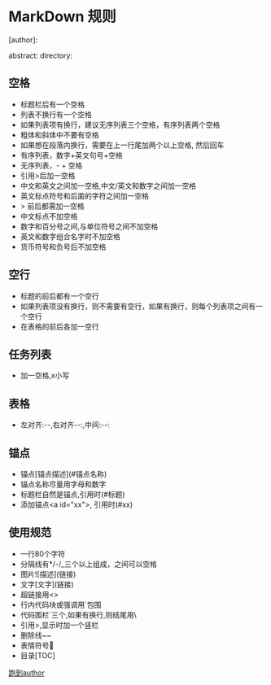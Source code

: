 # MarkDown 规则

<a id="author1">[author]:

abstract:
directory:

## 空格

- 标题栏后有一个空格
- 列表不换行有一个空格
- 如果列表项有换行，建议无序列表三个空格，有序列表两个空格
- 粗体和斜体中不要有空格
- 如果想在段落内换行，需要在上一行尾加两个以上空格, 然后回车
- 有序列表，数字+英文句号+空格
- 无序列表，- + 空格
- 引用>后加一空格
- 中文和英文之间加一空格,中文/英文和数字之间加一空格
- 英文标点符号和后面的字符之间加一空格
- \> 前后都需加一空格
- 中文标点不加空格
- 数字和百分号之间,与单位符号之间不加空格
- 英文和数字组合名字时不加空格
- 货币符号和负号后不加空格


## 空行

- 标题的前后都有一个空行
- 如果列表项没有换行，则不需要有空行，如果有换行，则每个列表项之间有一个空行
- 在表格的前后各加一空行

## 任务列表

- 加一空格,x小写


## 表格

- 左对齐:--,右对齐--:,中间:--:

## 锚点

- 锚点\[锚点描述\]\(#锚点名称\)
- 锚点名称尽量用字母和数字
- 标题栏自然是锚点,引用时(#标题)
- 添加锚点\<a id="xx"\>, 引用时(#xx)


## 使用规范

- 一行80个字符
- 分隔线有*/-/_三个以上组成，之间可以空格
- 图片\!\[描述\]\(链接\)
- 文字\[文字\]\(链接\)
- 超链接用<>
- 行内代码块或强调用`包围
- 代码围栏`三个,如果有换行,则结尾用\
- 引用>,显示时加一个竖栏
- 删除线~~
- 表情符号:boy:
- 目录\[TOC\]

[跑到author](#author1)







